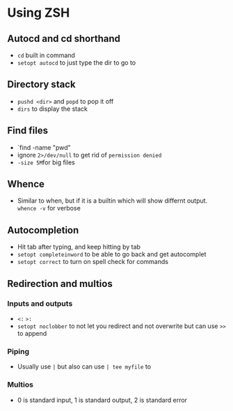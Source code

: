 # Using ZSH

## Autocd and cd shorthand
* `cd` built in command
* `setopt autocd` to just type the dir to go to

## Directory stack 
* `pushd <dir>` and `popd` to pop it off
* `dirs` to display the stack

## Find files
* `find <path> -name "pwd"
* ignore `2>/dev/null` to get rid of `permission denied`
* `-size 5M`for big files

## Whence
* Similar to when, but if it is a builtin which will show differnt output. `whence -v` for verbose

## Autocompletion
* Hit tab after typing, and keep hitting by tab
* `setopt completeinword` to be able to go back and get autocomplet
* `setopt correct` to turn on spell check for commands

## Redirection and multios

### Inputs and outputs
* `<:` `>:`
* `setopt noclobber` to not let you redirect and not overwrite but can use `>>` to append

### Piping
* Usually use `|` but also can use `| tee myfile` to

### Multios
* 0 is standard input, 1 is standard output, 2 is standard error






